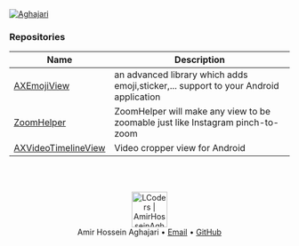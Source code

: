<a href="https://github.com/Aghajari">
  <img align="center" src="https://github-readme-stats.vercel.app/api?username=Aghajari&show_icons=true&line_height=27&count_private=false&title_color=82ADD9&text_color=c9cacc&icon_color=82ADD9&bg_color=30,1E2632,232D3A&hide=contribs,prs" alt="Aghajari" />
</a>

### Repositories

|Name|Description|
| ------------------------------------------------------------ | ------------------------------------------------------------ |
| [AXEmojiView](https://github.com/Aghajari/AXEmojiView)           |an advanced library which adds emoji,sticker,... support to your Android application|
| [ZoomHelper](https://github.com/Aghajari/ZoomHelper)           |ZoomHelper will make any view to be zoomable just like Instagram pinch-to-zoom|
| [AXVideoTimelineView](https://github.com/Aghajari/AXVideoTimelineView)           | Video cropper view for Android |

<br><br>
<div align="center">
  <img width="64" alt="LCoders | AmirHosseinAghajari" src="https://user-images.githubusercontent.com/30867537/90538314-a0a79200-e193-11ea-8d90-0a3576e28a18.png">
  <br><a>Amir Hossein Aghajari</a> • <a href="mailto:amirhossein.aghajari.82@gmail.com">Email</a> • <a href="https://github.com/Aghajari">GitHub</a>
</div>

<!--
<a href="https://github.com/Aghajari/ZoomHelper"><img align="center" src="https://github-readme-stats.vercel.app/api/pin?username=aghajari&repo=ZoomHelper" alt="ZoomHelper" /></a>

- 🔭 I’m currently working on ...
- 🌱 I’m currently learning ...
- 👯 I’m looking to collaborate on ...
- 🤔 I’m looking for help with ...
- 💬 Ask me about ...
- 📫 How to reach me: ...
- 😄 Pronouns: ...
- ⚡ Fun fact: ...
-->
